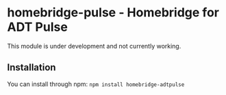 homebridge-pulse - Homebridge for ADT Pulse
======================

This module is under development and not currently working.


Installation
-------
You can install through npm: `npm install homebridge-adtpulse`
